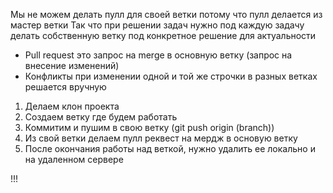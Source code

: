 <!-- ************* Работа с удаленным репозиторием -->

Мы не можем делать пулл для своей ветки потому что пулл делается из мастер ветки
Так что при решении задач нужно под каждую задачу делать собственную ветку под конкретное решение для актуальности

- Pull request это запрос на merge в основную ветку (запрос на внесение изменений)
- Конфликты при изменении одной и той же строчки в разных ветках решается вручную

1. Делаем клон проекта
2. Создаем ветку где будем работать
3. Коммитим и пушим в свою ветку (git push origin (branch))
4. Из свой ветки делаем пулл реквест на мердж в основую ветку
5. После окончания работы над веткой, нужно удалить ее локально и на удаленном сервере

!!!